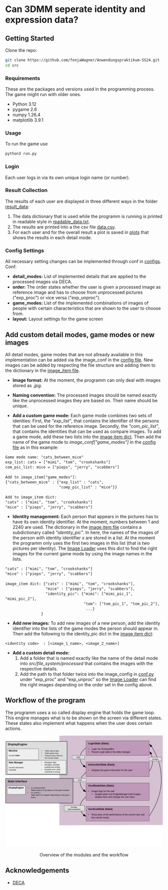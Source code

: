 # Can 3DMM seperate identity and expression data?
  
## Getting Started
Clone the repo:
  ```bash
  git clone https://github.com/fenjaWagner/Anwendungspraktikum-SS24.git
  cd src
  ```  

### Requirements
These are the packages and versions used in the programming process. The game might run with older ones. 
* Python 3.12
* pygame 2.6
* numpy 1.26.4
* matplotlib 3.9.1

  
### Usage
To run the game use
```bash
python3 run.py
```
### Login
Each user logs in via its own unique login name (or number). 

### Result Collection
The results of each user are displayed in three different ways in the folder [result_data](result_data):
1. The data dictionary that is used while the programm is running is printed in readable style in [readable_data.txt](result_data/readable_data.txt).
2. The results are printed into a the csv file [data.csv](result_data/data.csv).
3. For each user and for the overall result a plot is saved in [plots](result_data/plots) that shows the results in each detail mode.

### Config Settings
All necessary setting changes can be implemented through conf in [configs](src/conf.py).
Conf:
* **detail_modes:** List of implemented details that are applied to the processed images via DECA.
* **order:** The order states whether the user is given a processed image as reference image and has to choose from unprocessed pictures ("exp_proc") or vice versa ("exp_unproc").
* **game_modes:** List of the implemented combinations of images of people with certain characteristics that are shown to the user to choose from. 
* **layout:** Layout settings for the game screen

## Add custom detail modes, game modes or new images
All detail modes, game modes that are not allready available in this implementation can be added via the image_conf in the [config file](src/conf.py). New images can be added by respecting the file structure and adding them to the dictionary in the [image_item file](src/image_item.txt).
* **Image format:** At the moment, the programm can only deal with images stored as *.jpg*.
* **Naming convention:** The processed images should be named exactly like the unprocessed images they are based on. Their name should be unique.

* **Add a custom game mode:** Each game mode combines two sets of idenities: First, the *"exp_list"*, that contains the identifier of the persons that can be used for the reference image. Secondly, the *"com_pic_list"*, that contains the identities that can be used as compare images. To add a game mode, add these two lists into the [image item dict](src/image_item.txt). Then add the name of the game mode to *image_conf["game_modes"]* in the [config file](src/conf.py) as in this example:
```
Game mode name: "cats_between_mice"
exp_list: cats = ["mimi", "tom", "crookshanks"]
com_pic_list: mice = ["pieps", "jerry", "scabbers"]

Add to image_item["game_modes"]:
{"cats_between_mice" : {"exp_list" : "cats",
                        "comp_pic_list" : "mice"}}

Add to image_item dict:
"cats" : ["mimi", "tom", "crookshanks"]
"mice" : ["pieps", "jerry", "scabbers"]
```

* **Identity management:** Each person that appears in the pictures has to have its own identity identifier. At the moment, numbers between 1 and 2240 are used. The dictionary in the [image item file](src/image_item.txt) contains a subdictionary called *"identity_pic"*. In here, the names of the images of the person with identity identifier x are stored in a list. At the moment the programm only uses the first two images in this list (that is two pictures per identity).
The [Image Loader](src/Image_Management/image_logic.py) uses this dict to find the right images for the current game mode by using the image names in the lists.
```
"cats" : ["mimi", "tom", "crookshanks"]
"mice" : ["pieps", "jerry", "scabbers"]

image_item dict: {"cats" : ["mimi", "tom", "crookshanks"],
                  "mice" : ["pieps", "jerry", "scabbers"],
                  "identity_pic": {"mimi": ["mimi_pic_1", "mimi_pic_2"],
                                   "tom": ["tom_pic_1", "tom_pic_2"],
                                    ...}
                } 

```
* **Add new images:** To add new images of a new person, add the identity identifier into the lists of the game modes the person should appear in. Then add the following to the identity_pic dict in the [image item dict](src/image_item.txt):
```
<identity code>  : [<image_1_name>, <image_2_name>]
```

* **Add a custom detail mode:** 
    1. Add a folder that is named exactly like the name of the detail mode into *src/file_system/processed* that contains the images with the respective details. 
    2. Add the path to that folder twice into the image_config in [conf.py](src/conf.py) under "exp_proc" and "exp_unproc" so the [Image Loader](src/Image_Management/image_logic.py) can find the right images depending on the order set in the config above.


## Workflow of the program
The programm uses a so called display engine that holds the game loop. This engine manages what is to be shown on the screen via different states. These states also implement what happens when the user does certain actions.

<p align="center"> 
<img src="docs/Workflow.png">
</p>
<p align="center">Overview of the modules and the workflow<p align="center">


## Acknowledgements 
- [DECA](https://github.com/yfeng95/DECA) 